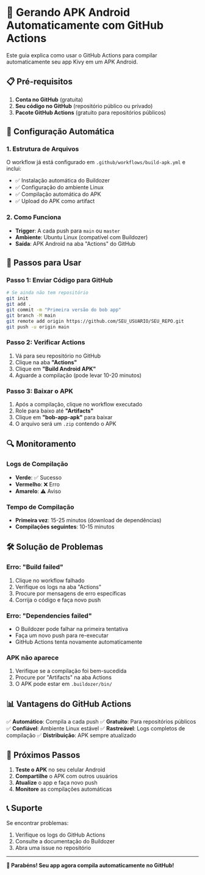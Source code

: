 # 🚀 Gerando APK Android Automaticamente com GitHub Actions

Este guia explica como usar o GitHub Actions para compilar automaticamente seu app Kivy em um APK Android.

## 📋 Pré-requisitos

1. **Conta no GitHub** (gratuita)
2. **Seu código no GitHub** (repositório público ou privado)
3. **Pacote GitHub Actions** (gratuito para repositórios públicos)

## 🔧 Configuração Automática

### 1. **Estrutura de Arquivos**
O workflow já está configurado em `.github/workflows/build-apk.yml` e inclui:
- ✅ Instalação automática do Buildozer
- ✅ Configuração do ambiente Linux
- ✅ Compilação automática do APK
- ✅ Upload do APK como artifact

### 2. **Como Funciona**
- **Trigger**: A cada push para `main` ou `master`
- **Ambiente**: Ubuntu Linux (compatível com Buildozer)
- **Saída**: APK Android na aba "Actions" do GitHub

## 📱 Passos para Usar

### **Passo 1: Enviar Código para GitHub**
```bash
# Se ainda não tem repositório
git init
git add .
git commit -m "Primeira versão do bob app"
git branch -M main
git remote add origin https://github.com/SEU_USUARIO/SEU_REPO.git
git push -u origin main
```

### **Passo 2: Verificar Actions**
1. Vá para seu repositório no GitHub
2. Clique na aba **"Actions"**
3. Clique em **"Build Android APK"**
4. Aguarde a compilação (pode levar 10-20 minutos)

### **Passo 3: Baixar o APK**
1. Após a compilação, clique no workflow executado
2. Role para baixo até **"Artifacts"**
3. Clique em **"bob-app-apk"** para baixar
4. O arquivo será um `.zip` contendo o APK

## 🔍 Monitoramento

### **Logs de Compilação**
- **Verde**: ✅ Sucesso
- **Vermelho**: ❌ Erro
- **Amarelo**: ⚠️ Aviso

### **Tempo de Compilação**
- **Primeira vez**: 15-25 minutos (download de dependências)
- **Compilações seguintes**: 10-15 minutos

## 🛠️ Solução de Problemas

### **Erro: "Build failed"**
1. Clique no workflow falhado
2. Verifique os logs na aba "Actions"
3. Procure por mensagens de erro específicas
4. Corrija o código e faça novo push

### **Erro: "Dependencies failed"**
- O Buildozer pode falhar na primeira tentativa
- Faça um novo push para re-executar
- GitHub Actions tenta novamente automaticamente

### **APK não aparece**
1. Verifique se a compilação foi bem-sucedida
2. Procure por "Artifacts" na aba Actions
3. O APK pode estar em `.buildozer/bin/`

## 📊 Vantagens do GitHub Actions

✅ **Automático**: Compila a cada push
✅ **Gratuito**: Para repositórios públicos
✅ **Confiável**: Ambiente Linux estável
✅ **Rastreável**: Logs completos de compilação
✅ **Distribuição**: APK sempre atualizado

## 🎯 Próximos Passos

1. **Teste o APK** no seu celular Android
2. **Compartilhe** o APK com outros usuários
3. **Atualize** o app e faça novo push
4. **Monitore** as compilações automáticas

## 📞 Suporte

Se encontrar problemas:
1. Verifique os logs do GitHub Actions
2. Consulte a documentação do Buildozer
3. Abra uma issue no repositório

---

**🎉 Parabéns! Seu app agora compila automaticamente no GitHub!**
